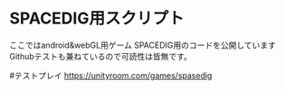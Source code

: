 # SPACEDIG用スクリプト
ここではandroid&webGL用ゲーム SPACEDIG用のコードを公開しています
Githubテストも兼ねているので可読性は皆無です。

#テストプレイ
https://unityroom.com/games/spasedig
